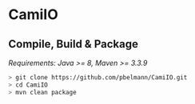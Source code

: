 # CamiIO


## Compile, Build & Package

*Requirements: Java >= 8, Maven >= 3.3.9*

~~~BASH
> git clone https://github.com/pbelmann/CamiIO.git
> cd CamiIO
> mvn clean package
~~~
